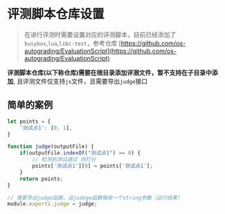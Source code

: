 # 评测脚本仓库设置
> 在进行评测时需要设置对应的评测脚本，目前已经添加了`busybox`,`lua`,`libc-test`，参考仓库 [https://github.com/os-autograding/EvaluationScript](https://github.com/os-autograding/EvaluationScript)

**评测脚本仓库(以下称仓库)需要在根目录添加评测文件，暂不支持在子目录中添加**, 且评测文件仅支持`js`文件，且需要导出`judge`接口

## 简单的案例
```javascript
let points = {
    '测试点1': [0, 1],
}

function judge(outputFile) {
    if(outputFile.indexOf("测试点1") >= 0) {
        // 检测到测试通过 则打分
        points['测试点1'][0] = points['测试点1'];
    }
    return points;
}

// 需要导出judge函数，且judege函数接收一个string参数（运行结果）
module.exports.judge = judge;
```